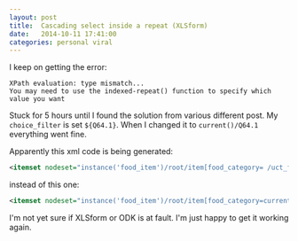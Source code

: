 ```yaml
---
layout: post
title:  Cascading select inside a repeat (XLSform)
date:   2014-10-11 17:41:00
categories: personal viral
---
```


I keep on getting the error:
```
XPath evaluation: type mismatch...
You may need to use the indexed-repeat() function to specify which value you want
```

Stuck for 5 hours until I found the solution from various different post.
My `choice_filter` is set `${Q64.1}`. When I changed it to `current()/Q64.1` everything went fine.

Apparently this xml code is being generated:
```xml
<itemset nodeset="instance('food_item')/root/item[food_category= /uct_form/S8/T11/Q64.1 ]">
```
instead of this one:
```xml
<itemset nodeset="instance('food_item')/root/item[food_category=current()/Q64.1]">
```

I'm not yet sure if XLSform or ODK is at fault. I'm just happy to get it working again.
